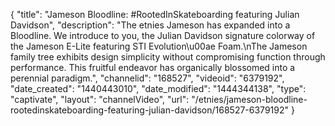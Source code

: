 {
    "title": "Jameson Bloodline: #RootedInSkateboarding featuring Julian Davidson",
    "description": "The etnies Jameson has expanded into a Bloodline. We introduce to you, the Julian Davidson signature colorway of the Jameson E-Lite featuring STI Evolution\u00ae Foam.\nThe Jameson family tree exhibits design simplicity without compromising function through performance. This fruitful endeavor has organically blossomed into a perennial paradigm.",
    "channelid": "168527",
    "videoid": "6379192",
    "date_created": "1440443010",
    "date_modified": "1444344138",
    "type": "captivate",
    "layout": "channelVideo",
    "url": "\/etnies\/jameson-bloodline-rootedinskateboarding-featuring-julian-davidson\/168527-6379192"
}
